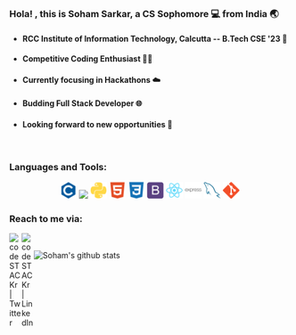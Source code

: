 ### Hola! , this is Soham Sarkar, a CS Sophomore 💻 from India 🌏

- #### RCC Institute of Information Technology, Calcutta -- B.Tech CSE '23 🏫
- #### Competitive Coding Enthusiast 👨‍💻
- #### Currently focusing in Hackathons ☁️
- #### Budding Full Stack Developer 🌐
- #### Looking forward to new opportunities 🚪

<br />

### Languages and Tools:

<p align="center">
  <img height="30" src="https://github.com/devicons/devicon/blob/master/icons/c/c-plain.svg">
  <img height="30" src="https://github.com/konpa/devicon/blob/master/icons/cplusplus/cplusplus-plain.svg">
  <img height="30" src="https://github.com/devicons/devicon/blob/master/icons/python/python-plain.svg">
  <img height="30" src="https://github.com/devicons/devicon/blob/master/icons/html5/html5-plain.svg">
  <img height="30" src="https://github.com/devicons/devicon/blob/master/icons/css3/css3-plain.svg">
  <img height="30" src="https://github.com/devicons/devicon/blob/master/icons/bootstrap/bootstrap-plain.svg">
  <img height="30" src="https://github.com/devicons/devicon/blob/master/icons/react/react-original.svg">
  <img height="30" src="https://github.com/devicons/devicon/blob/master/icons/express/express-original-wordmark.svg">
  <img height="30" src="https://github.com/devicons/devicon/blob/master/icons/mysql/mysql-plain.svg">
  <img height="30" src="https://github.com/devicons/devicon/blob/master/icons/git/git-plain.svg">
</p>


### Reach to me via:
[<img align="left" alt="codeSTACKr | Twitter" width="22px" src="https://cdn.jsdelivr.net/npm/simple-icons@v3/icons/twitter.svg" />](https://twitter.com/errorinc0de/)
[<img align="left" alt="codeSTACKr | LinkedIn" width="22px" src="https://cdn.jsdelivr.net/npm/simple-icons@v3/icons/linkedin.svg" />](https://www.linkedin.com/in/errorinc0de/)

<br />

![Soham's github stats](https://github-readme-stats.vercel.app/api?username=errorinc0de&show_icons=true&hide_border=true)
